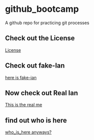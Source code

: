 # github_bootcamp
A github repo for practicing git processes

## Check out the License
[License](LICENSE)

## Check out fake-Ian

[here is fake-ian](fake-ian.md)

## Now check out Real Ian
[This is the real me](people/ian.md)

## find out who is here

[who_is_here anyways?](who_is_here.md)
